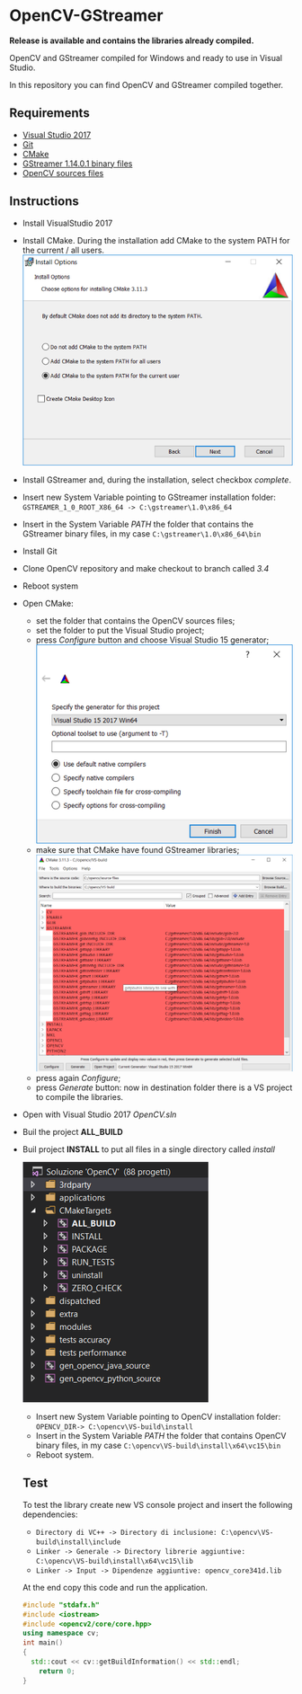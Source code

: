 # OpenCV-GStreamer

**Release is available and contains the libraries already compiled.**

OpenCV and GStreamer compiled for Windows and ready to use in Visual Studio.

In this repository you can find OpenCV and GStreamer compiled together.


## Requirements

* [Visual Studio 2017](https://www.visualstudio.com/it/downloads/?rr=https%3A%2F%2Fwww.google.it%2F)
* [Git](https://git-scm.com/downloads)
* [CMake](https://cmake.org/download/)
* [GStreamer 1.14.0.1 binary files](https://gstreamer.freedesktop.org/data/pkg/windows/)
* [OpenCV sources files](https://github.com/opencv/opencv)

## Instructions

* Install VisualStudio 2017

* Install CMake. During the installation add CMake to the system PATH for the current / all users.![](img/CMakeInstall.png)

* Install GStreamer and, during the installation, select checkbox *complete*.

* Insert new System Variable pointing to GStreamer installation folder: `GSTREAMER_1_0_ROOT_X86_64 -> C:\gstreamer\1.0\x86_64`

* Insert in the System Variable *PATH* the folder that contains the GStreamer binary files, in my case `C:\gstreamer\1.0\x86_64\bin`

* Install Git

* Clone OpenCV repository and make checkout to branch called *3.4*

* Reboot system

* Open CMake:

  * set the folder that contains the OpenCV sources files;
  * set the folder to put the Visual Studio project;
  * press *Configure* button and choose Visual Studio 15 generator; ![](img/CmakeCompiler.png)
  * make sure that CMake have found GStreamer libraries;![](img/CMakeGStreamer.png)
  * press again *Configure*;
  * press *Generate* button: now in destination folder there is a VS project to compile the libraries.

* Open with Visual Studio 2017 *OpenCV.sln*

* Buil the project **ALL_BUILD**

* Buil project **INSTALL** to put all files in a single directory called *install* 

  ![](img/VSBuild.png)

  - Insert new System Variable pointing to OpenCV installation folder: `OPENCV_DIR-> C:\opencv\VS-build\install`
  - Insert in the System Variable *PATH* the folder that contains OpenCV binary files, in my case `C:\opencv\VS-build\install\x64\vc15\bin`
  - Reboot system.

  ## Test

  To test the library create new VS console project and insert the following dependencies:

  * `Directory di VC++ -> Directory di inclusione: C:\opencv\VS-build\install\include`
  * `Linker -> Generale -> Directory librerie aggiuntive: C:\opencv\VS-build\install\x64\vc15\lib`
  * `Linker -> Input -> Dipendenze aggiuntive: opencv_core341d.lib`

  At the end copy this code and run the application.

  ```c++
  #include "stdafx.h"
  #include <iostream>
  #include <opencv2/core/core.hpp>
  using namespace cv;
  int main()
  {
  	std::cout << cv::getBuildInformation() << std::endl;
      return 0;
  }
  ```

  

